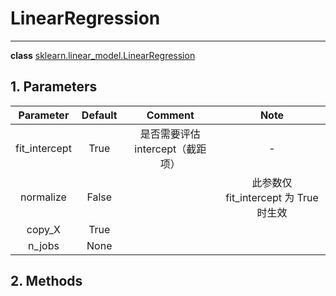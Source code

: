 <!-- toc -->

# LinearRegression

---

**class** [sklearn.linear_model.LinearRegression](https://scikit-learn.org/stable/modules/generated/sklearn.linear_model.LinearRegression.html#sklearn.linear_model.LinearRegression)

## 1. Parameters

Parameter | Default | Comment | Note
:-:|:-:|:-:|:-:
fit_intercept | True | 是否需要评估 intercept（截距项） | - 
normalize | False |  | 此参数仅 fit_intercept 为 True 时生效 
copy_X | True |  |  
n_jobs | None |  |  

## 2. Methods


